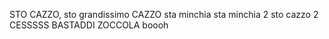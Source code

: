 STO CAZZO, sto grandissimo CAZZO
sta minchia
sta minchia 2
sto cazzo 2
CESSSSS
BASTADDI
ZOCCOLA
boooh
